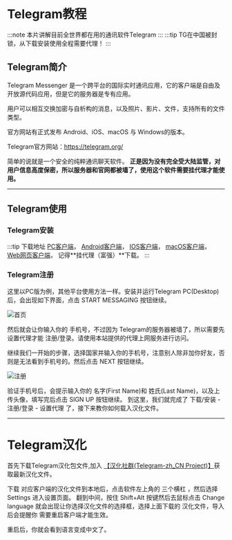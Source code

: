 # Telegram教程



:::note
本片讲解目前全世界都在用的通讯软件Telegram
:::
:::tip
TG在中国被封锁，从下载安装使用全程需要代理！
:::

## Telegram简介

Telegram Messenger 是一个跨平台的国际实时通讯应用，它的客户端是自由及开放源代码应用，但是它的服务器是专有应用。

用户可以相互交换加密与自析构的消息，以及照片、影片、文件，支持所有的文件类型。

官方网站有正式发布 Android、iOS、macOS 与 Windows的版本。

Telegram官方网站：https://telegram.org/

简单的说就是一个安全的纯粹通讯聊天软件。 **正是因为没有完全受大陆监管，对用户信息高度保密，所以服务器和官网都被墙了，使用这个软件需要挂代理才能使用。**

---

## Telegram使用

### Telegram安装

:::tip 下载地址
[PC客户端](https://desktop.telegram.org/)， [Android客户端](https://play.google.com/store/apps/details?id=org.telegram.messenger)， [IOS客户端](https://itunes.apple.com/app/telegram-messenger/id686449807)， [macOS客户端](https://macos.telegram.org/)， [Web网页客户端](https://telegram.org/dl/webogram)， 记得**挂代理（富强）**下载。
:::

### Telegram注册

这里以PC版为例，其他平台使用方法一样。安装并运行Telegram PC(Desktop)后，会出现如下界面，点击 START MESSAGING 按钮继续。


![首页][tg-desk]


然后就会让你输入你的 手机号，不过因为 Telegram的服务器被墙了，所以需要先设置代理才能 注册/登录。请使用本站提供的代理上网服务进行访问。

继续我们一开始的步骤，选择国家并输入你的手机号，注意别人除非加你好友，否则是无法看到手机号的。然后点击 NEXT 按钮继续。

![注册][sign-up]

验证手机号后，会提示输入你的 名字(First Name)和 姓氏(Last Name)，以及上传头像，填写完后点击 SIGN UP 按钮继续。 到这里，我们就完成了 下载/安装 - 注册/登录 - 设置代理 了，接下来教你如何载入汉化文件。



---

# Telegram汉化

首先下载Telegram汉化包文件,加入 [【汉化社群(Telegram-zh_CN Project)】](https://t.me/zh_CN)获取最新汉化文件。

下载 对应客户端的汉化文件到本地后，点击软件左上角的 三个横杠 ，然后选择 Settings 进入设置页面。 翻到中间，按住 Shift+Alt 按键然后去鼠标点击 Change language 就会出现让你选择汉化文件的选择框，选择上面下载的 汉化文件，导入后会提醒你 需要重启客户端才能生效。

重启后，你就会看到语言变成中文了。



[tg-desk]: https://cdn.jsdelivr.net/gh/LibCyber/docs-cdn@v1.1.1/assets/tg/tg-desk.jpg "首页"
[sign-up]:https://cdn.jsdelivr.net/gh/LibCyber/docs-cdn@v1.1.1/assets/tg/sign-up.jpg "注册账户"